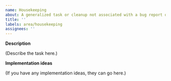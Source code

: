 ```yaml
---
name: Housekeeping
about: A generalized task or cleanup not associated with a bug report or enhancement
title: ''
labels: area/housekeeping
assignees: ''
---
```


**Description**

(Describe the task here.)

**Implementation ideas**

(If you have any implementation ideas, they can go here.)
